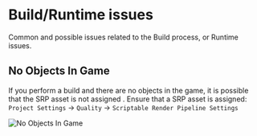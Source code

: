 # Build/Runtime issues

Common and possible issues related to the Build process, or Runtime issues.



## No Objects In Game 

If you perform a build and there are no objects in the game, it is possible that the SRP asset is not assigned .
Ensure that a SRP asset is assigned:  
`Project Settings` -> `Quality` -> `Scriptable Render Pipeline Settings`

![No Objects In Game](ts_settings_srp_asset.png)



<seealso>
<!--Give some related links to how-to articles-->
</seealso>
